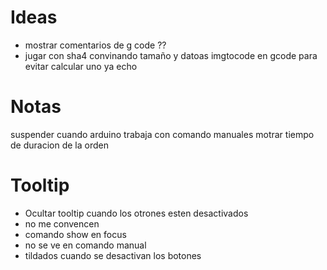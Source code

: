 # Ideas
  - mostrar comentarios de g code ??
  - jugar con sha4 convinando tamaño y datoas imgtocode en gcode para evitar calcular uno ya echo
# Notas
  suspender cuando arduino trabaja con comando manuales
  motrar tiempo de duracion de la orden
# Tooltip
  * Ocultar tooltip cuando los otrones esten desactivados
  * no me convencen
  * comando show en focus
  * no se ve en comando manual
  * tildados cuando se desactivan los botones
